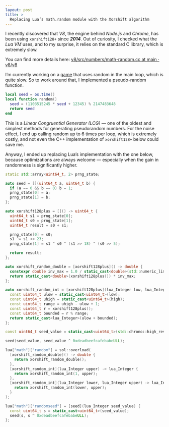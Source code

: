 ```yaml
---
layout: post
title: >
  Replacing Lua’s math.random module with the Xorshift algorithm
---
```


I recently discovered that _V8_, the engine behind _Node.js_ and _Chrome_, has been using `xorshift128+` since ***2014***. Out of curiosity, I checked what the _Lua VM_ uses, and to my surprise, it relies on the standard C library, which is extremely slow.

You can find more details here: [v8/src/numbers/math-random.cc at main · v8/v8](https://github.com/v8/v8/blob/main/src/numbers/math-random.cc)

I’m currently working on a [game](https://reprobate.site/) that uses random in the main loop, which is quite slow. So to work around that, I implemented a pseudo-random function.

```lua
local seed = os.time()
local function random()
  seed = (1103515245 * seed + 12345) % 2147483648
  return seed
end
```

This is a *Linear Congruential Generator (LCG)* — one of the oldest and simplest methods for generating pseudorandom numbers.
For the noise effect, I end up calling random up to 6 times per loop, which is extremely costly, and not even the C++ implementation of `xorshift128+` below could save me.

Anyway, I ended up replacing Lua’s implementation with the one below, because optimizations are always welcome — especially when the gain in randomness is significantly higher.

```cpp
static std::array<uint64_t, 2> prng_state;

auto seed = [](uint64_t a, uint64_t b) {
  if (a == 0 && b == 0) b = 1;
  prng_state[0] = a;
  prng_state[1] = b;
};

auto xorshift128plus = []() -> uint64_t {
  uint64_t s1 = prng_state[0];
  uint64_t s0 = prng_state[1];
  uint64_t result = s0 + s1;

  prng_state[0] = s0;
  s1 ^= s1 << 23;
  prng_state[1] = s1 ^ s0 ^ (s1 >> 18) ^ (s0 >> 5);

  return result;
};

auto xorshift_random_double = [xorshift128plus]() -> double {
  constexpr double inv_max = 1.0 / static_cast<double>(std::numeric_limits<uint64_t>::max());
  return static_cast<double>(xorshift128plus()) * inv_max;
};

auto xorshift_random_int = [xorshift128plus](lua_Integer low, lua_Integer high) -> lua_Integer {
  const uint64_t ulow = static_cast<uint64_t>(low);
  const uint64_t uhigh = static_cast<uint64_t>(high);
  const uint64_t range = uhigh - ulow + 1;
  const uint64_t r = xorshift128plus();
  const uint64_t bounded = r % range;
  return static_cast<lua_Integer>(ulow + bounded);
};

const uint64_t seed_value = static_cast<uint64_t>(std::chrono::high_resolution_clock::now().time_since_epoch().count());

seed(seed_value, seed_value ^ 0xdeadbeefcafebabeULL);

lua["math"]["random"] = sol::overload(
  [xorshift_random_double]() -> double {
    return xorshift_random_double();
  },
  [xorshift_random_int](lua_Integer upper) -> lua_Integer {
    return xorshift_random_int(1, upper);
  },
  [xorshift_random_int](lua_Integer lower, lua_Integer upper) -> lua_Integer {
    return xorshift_random_int(lower, upper);
  }
);

lua["math"]["randomseed"] = [seed](lua_Integer seed_value) {
  const uint64_t s = static_cast<uint64_t>(seed_value);
  seed(s, s ^ 0xdeadbeefcafebabeULL);
};
```

